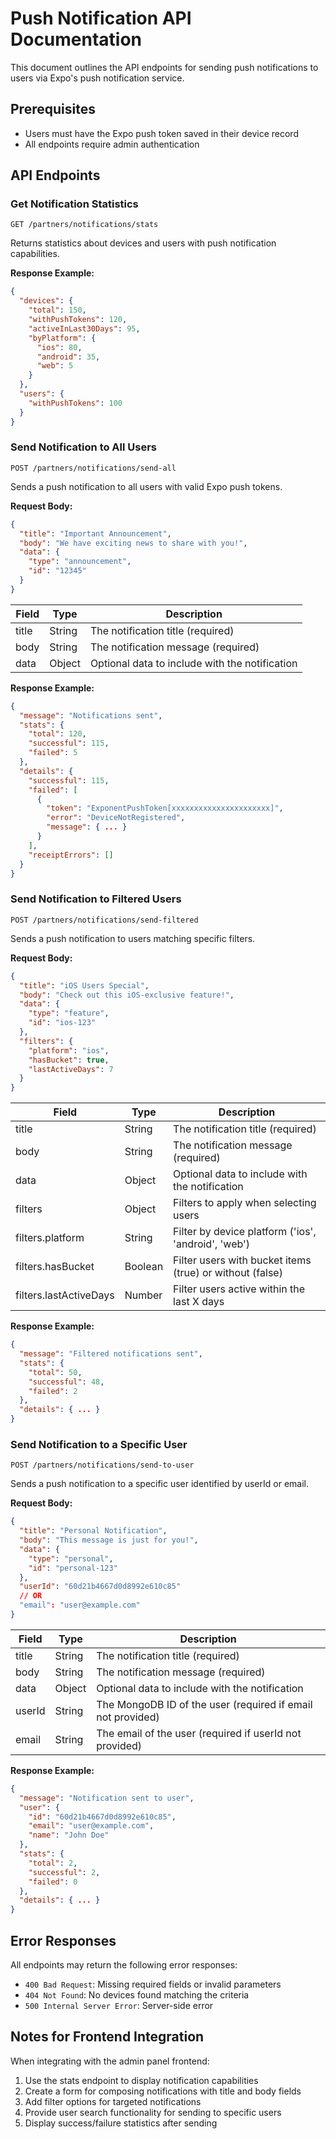 # Push Notification API Documentation

This document outlines the API endpoints for sending push notifications to users via Expo's push notification service.

## Prerequisites

- Users must have the Expo push token saved in their device record
- All endpoints require admin authentication

## API Endpoints

### Get Notification Statistics

```
GET /partners/notifications/stats
```

Returns statistics about devices and users with push notification capabilities.

**Response Example:**

```json
{
  "devices": {
    "total": 150,
    "withPushTokens": 120,
    "activeInLast30Days": 95,
    "byPlatform": {
      "ios": 80,
      "android": 35,
      "web": 5
    }
  },
  "users": {
    "withPushTokens": 100
  }
}
```

### Send Notification to All Users

```
POST /partners/notifications/send-all
```

Sends a push notification to all users with valid Expo push tokens.

**Request Body:**

```json
{
  "title": "Important Announcement",
  "body": "We have exciting news to share with you!",
  "data": {
    "type": "announcement",
    "id": "12345"
  }
}
```

| Field | Type | Description |
|-------|------|-------------|
| title | String | The notification title (required) |
| body | String | The notification message (required) |
| data | Object | Optional data to include with the notification |

**Response Example:**

```json
{
  "message": "Notifications sent",
  "stats": {
    "total": 120,
    "successful": 115,
    "failed": 5
  },
  "details": {
    "successful": 115,
    "failed": [
      {
        "token": "ExponentPushToken[xxxxxxxxxxxxxxxxxxxxxx]",
        "error": "DeviceNotRegistered",
        "message": { ... }
      }
    ],
    "receiptErrors": []
  }
}
```

### Send Notification to Filtered Users

```
POST /partners/notifications/send-filtered
```

Sends a push notification to users matching specific filters.

**Request Body:**

```json
{
  "title": "iOS Users Special",
  "body": "Check out this iOS-exclusive feature!",
  "data": {
    "type": "feature",
    "id": "ios-123"
  },
  "filters": {
    "platform": "ios",
    "hasBucket": true,
    "lastActiveDays": 7
  }
}
```

| Field | Type | Description |
|-------|------|-------------|
| title | String | The notification title (required) |
| body | String | The notification message (required) |
| data | Object | Optional data to include with the notification |
| filters | Object | Filters to apply when selecting users |
| filters.platform | String | Filter by device platform ('ios', 'android', 'web') |
| filters.hasBucket | Boolean | Filter users with bucket items (true) or without (false) |
| filters.lastActiveDays | Number | Filter users active within the last X days |

**Response Example:**

```json
{
  "message": "Filtered notifications sent",
  "stats": {
    "total": 50,
    "successful": 48,
    "failed": 2
  },
  "details": { ... }
}
```

### Send Notification to a Specific User

```
POST /partners/notifications/send-to-user
```

Sends a push notification to a specific user identified by userId or email.

**Request Body:**

```json
{
  "title": "Personal Notification",
  "body": "This message is just for you!",
  "data": {
    "type": "personal",
    "id": "personal-123"
  },
  "userId": "60d21b4667d0d8992e610c85"
  // OR
  "email": "user@example.com"
}
```

| Field | Type | Description |
|-------|------|-------------|
| title | String | The notification title (required) |
| body | String | The notification message (required) |
| data | Object | Optional data to include with the notification |
| userId | String | The MongoDB ID of the user (required if email not provided) |
| email | String | The email of the user (required if userId not provided) |

**Response Example:**

```json
{
  "message": "Notification sent to user",
  "user": {
    "id": "60d21b4667d0d8992e610c85",
    "email": "user@example.com",
    "name": "John Doe"
  },
  "stats": {
    "total": 2,
    "successful": 2,
    "failed": 0
  },
  "details": { ... }
}
```

## Error Responses

All endpoints may return the following error responses:

- `400 Bad Request`: Missing required fields or invalid parameters
- `404 Not Found`: No devices found matching the criteria
- `500 Internal Server Error`: Server-side error

## Notes for Frontend Integration

When integrating with the admin panel frontend:

1. Use the stats endpoint to display notification capabilities
2. Create a form for composing notifications with title and body fields
3. Add filter options for targeted notifications
4. Provide user search functionality for sending to specific users
5. Display success/failure statistics after sending 